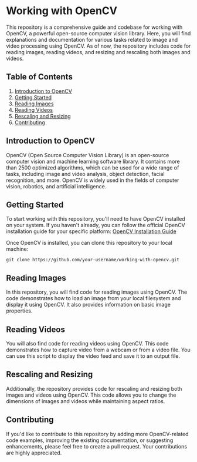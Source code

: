 # Working with OpenCV

This repository is a comprehensive guide and codebase for working with OpenCV, a powerful open-source computer vision library. Here, you will find explanations and documentation for various tasks related to image and video processing using OpenCV. As of now, the repository includes code for reading images, reading videos, and resizing and rescaling both images and videos.

## Table of Contents

1. [Introduction to OpenCV](#introduction-to-opencv)
2. [Getting Started](#getting-started)
3. [Reading Images](#reading-images)
4. [Reading Videos](#reading-videos)
5. [Rescaling and Resizing](#rescaling-and-resizing)
6. [Contributing](#contributing)

## Introduction to OpenCV

OpenCV (Open Source Computer Vision Library) is an open-source computer vision and machine learning software library. It contains more than 2500 optimized algorithms, which can be used for a wide range of tasks, including image and video analysis, object detection, facial recognition, and more. OpenCV is widely used in the fields of computer vision, robotics, and artificial intelligence.

## Getting Started

To start working with this repository, you'll need to have OpenCV installed on your system. If you haven't already, you can follow the official OpenCV installation guide for your specific platform: [OpenCV Installation Guide](https://docs.opencv.org/master/d7/d9f/tutorial_linux_install.html)

Once OpenCV is installed, you can clone this repository to your local machine:

```
git clone https://github.com/your-username/working-with-opencv.git
```

## Reading Images

In this repository, you will find code for reading images using OpenCV. The code demonstrates how to load an image from your local filesystem and display it using OpenCV. It also provides information on basic image properties.

## Reading Videos

You will also find code for reading videos using OpenCV. This code demonstrates how to capture video from a webcam or from a video file. You can use this script to display the video feed and save it to an output file.

## Rescaling and Resizing

Additionally, the repository provides code for rescaling and resizing both images and videos using OpenCV. This code allows you to change the dimensions of images and videos while maintaining aspect ratios.

## Contributing

If you'd like to contribute to this repository by adding more OpenCV-related code examples, improving the existing documentation, or suggesting enhancements, please feel free to create a pull request. Your contributions are highly appreciated.

